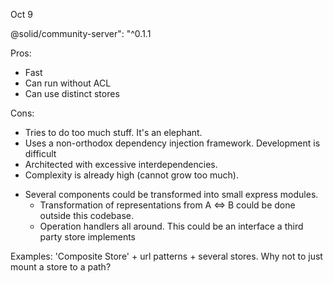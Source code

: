 Oct 9

@solid/community-server": "^0.1.1 

Pros:
- Fast
- Can run without ACL
- Can use distinct stores

Cons:
- Tries to do too much stuff. It's an elephant.
- Uses a non-orthodox dependency injection framework. Development is difficult
- Architected with excessive interdependencies. 
- Complexity is already high (cannot grow too much).

* Several components could be transformed into small express modules.
    - Transformation of representations from A <=> B could be done outside this codebase.
    - Operation handlers all around. This could be an interface a third party store implements

Examples: 
 'Composite Store' + url patterns + several stores. Why not to just mount a store to a path? 
